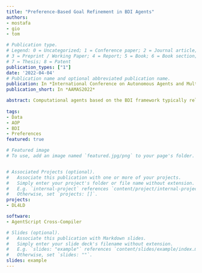 ```yaml
---
title: "Preference-Based Goal Refinement in BDI Agents"
authors:
- mostafa
- gio
- tom

# Publication type.
# Legend: 0 = Uncategorized; 1 = Conference paper; 2 = Journal article;
# 3 = Preprint / Working Paper; 4 = Report; 5 = Book; 6 = Book section;
# 7 = Thesis; 8 = Patent
publication_types: ["1"]
date: '2022-04-04'
# Publication name and optional abbreviated publication name.
publication: In *International Conference on Autonomous Agents and Multiagent Systems (AAMAS)*
publication_short: In *AAMAS2022*

abstract: Computational agents based on the BDI framework typically rely on abstract plans and plan refinement to reach a degree of autonomy in dynamic environments, agents are provided with the ability to select how-to achieve their goals by choosing from a set of options. In this work we focus on a related, yet under-studied feature, abstract goals. These constructs refer to the ability of agents to adopt goals that are not fully grounded at the moment of invocation, refining them only when and where needed, the ability to select what-to (concretely) achieve at run-time. We present a preference-based approach to goal refinement, defining preferences based on extended Ceteris Paribus Networks (CP-Nets) for an AgentSpeak(L)-like agent programming language, and mapping the established CP-Nets logic and algorithms to guide the goal refinement step. As a technical contribution, we present an implementation of this method that solely uses a Prolog-like inference engine of the agent's belief-base to reason about preferences, thus minimally affecting the decision-making mechanisms hard-coded in the agent framework.
         
tags:
- Data
- AOP
- BDI
- Preferences
featured: true

# Featured image
# To use, add an image named `featured.jpg/png` to your page's folder. 


# Associated Projects (optional).
#   Associate this publication with one or more of your projects.
#   Simply enter your project's folder or file name without extension.
#   E.g. `internal-project` references `content/project/internal-project/index.md`.
#   Otherwise, set `projects: []`.
projects:
- DL4LD

software:
- AgentScript Cross-Compiler

# Slides (optional).
#   Associate this publication with Markdown slides.
#   Simply enter your slide deck's filename without extension.
#   E.g. `slides: "example"` references `content/slides/example/index.md`.
#   Otherwise, set `slides: ""`.
slides: example
---
```


